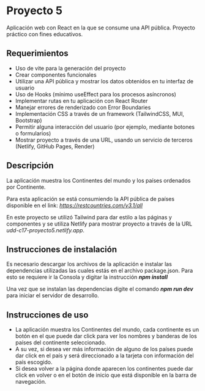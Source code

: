 # Proyecto 5
Aplicación web con React en la que se consume una API pública. Proyecto práctico con fines educativos.

## Requerimientos
- Uso de vite para la generación del proyecto
- Crear componentes funcionales
- Utilizar una API pública y mostrar los datos obtenidos en tu interfaz de usuario
- Uso de Hooks (mínimo useEffect para los procesos asíncronos)
- Implementar rutas en tu aplicación con React Router
- Manejar errores de renderizado con Error Boundaries
- Implementación CSS a través de un framework (TailwindCSS, MUI, Bootstrap)
- Permitir alguna interacción del usuario (por ejemplo, mediante botones o formularios)
- Mostrar proyecto a través de una URL, usando un servicio de terceros (Netlify, GitHub Pages, Render)


## Descripción
La aplicación muestra los Continentes del mundo y los países ordenados por Continente.

Para esta aplicación se está consumiendo la API pública de países disponible en el link: *https://restcountries.com/v3.1/all*

En este proyecto se utilizó Tailwind para dar estilo a las páginas y componentes y se utiliza Netlify para mostrar proyecto a través de la URL *udd-c17-proyecto5.netlify.app*.


## Instrucciones de instalación
Es necesario descargar los archivos de la aplicación e instalar las dependencias utilizadas las cuales estás en el archivo package.json.
Para esto se requiere ir la Consola y digitar la instrucción ***npm install***

Una vez que se instalan las dependencias digite el comando ***npm run dev*** para iniciar el servidor de desarrollo.



## Instrucciones de uso
- La aplicación muestra los Continentes del mundo, cada continente es un botón en el que puede dar click para ver los nombres y banderas de los países del continente seleccionado.
- A su vez, si desea ver más información de alguno de los países puede dar click en el país y será direccionado a la tarjeta con información del país escogido.
- Si desea volver a la página donde aparecen los continentes puede dar click en volver o en el botón de inicio que está disponible en la barra de navegación.
